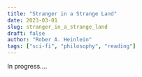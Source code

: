 ```yaml
---
title: "Stranger in a Strange Land"
date: 2023-03-01
slug: stranger_in_a_strange_land
draft: false
author: "Rober A. Heinlein"
tags: ["sci-fi", "philosophy", "reading"]
---
```


In progress....
